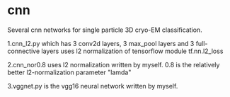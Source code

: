# cnn
Several cnn networks for single particle 3D cryo-EM classification.

1.cnn_l2.py which has 3 conv2d layers, 3 max_pool layers and 3 full-connective layers uses l2 normalization of tensorflow module tf.nn.l2_loss

2.cnn_nor0.8 uses l2 normalization written by myself. 0.8 is the relatively better l2-normalization parameter "lamda"

3.vggnet.py is the vgg16 neural network written by myself.
